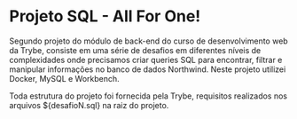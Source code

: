 # Projeto SQL - All For One!

Segundo projeto do módulo de back-end do curso de desenvolvimento web da Trybe, consiste em uma série de desafios em diferentes níveis de complexidades onde precisamos criar queries SQL para encontrar, filtrar e manipular informações no banco de dados Northwind. Neste projeto utilizei Docker, MySQL e Workbench.

Toda estrutura do projeto foi fornecida pela Trybe, requisitos realizados nos arquivos ${desafioN.sql} na raiz do projeto.
